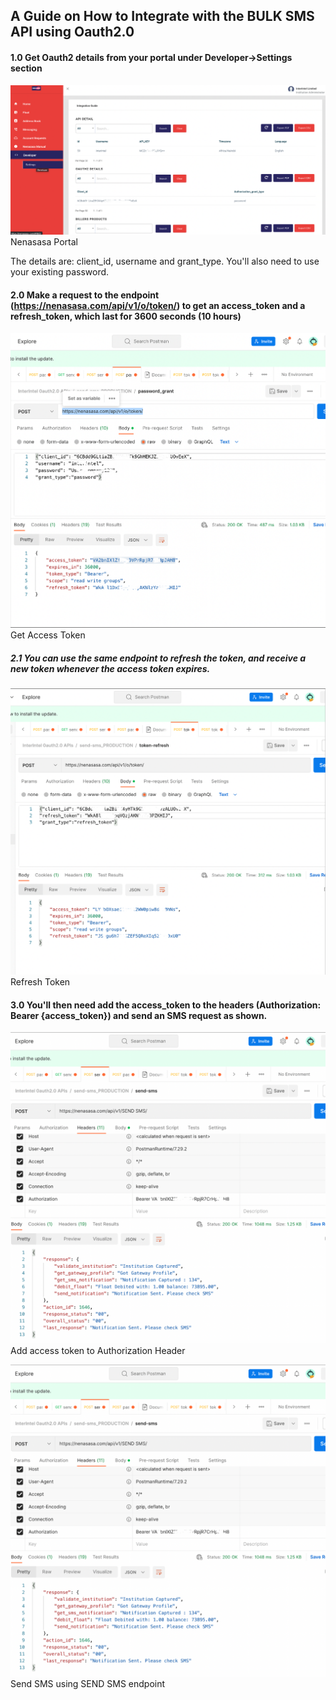 ## A Guide on How to Integrate with the BULK SMS API using Oauth2.0 ##

#### 1.0 Get Oauth2 details from your portal under Developer->Settings section 

<img src="images/nenasasa_portal.png">Nenasasa Portal<img>

The details are: client_id, username and grant_type. You'll also need to use your existing password.

#### 2.0 Make a request to the endpoint (https://nenasasa.com/api/v1/o/token/) to get an access_token and a refresh_token, which last for 3600 seconds (10 hours) 

<img src="images/get_access_token.png"> Get Access Token <img>

##### 2.1 You can use the same endpoint to refresh the token, and receive a new token whenever the access token expires.

<img src="images/refresh_token.png">Refresh Token<img>

#### 3.0 You'll then need add the access_token to the headers (Authorization: Bearer {access_token}) and send an SMS request as shown.
 <img src="images/configure_token.png"> Add access token to Authorization Header<img>
 
 <img src="images/send_sms.png"> Send SMS using SEND SMS endpoint <img>

